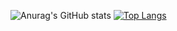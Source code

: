 ![Anurag's GitHub stats](https://github-readme-stats.vercel.app/api?username=Jianghuchengphilip&show_icons=true&theme=radical)
[![Top Langs](https://github-readme-stats.vercel.app/api/top-langs/?username=Jianghuchengphilip)](https://github.com/anuraghazra/github-readme-stats)

